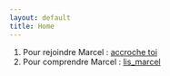 ```yaml
---
layout: default
title: Home
---
```


1. Pour rejoindre Marcel :  [accroche toi](collaborate/0_comment_rejoindre_marcel.md)
2. Pour comprendre Marcel : [lis_marcel](lis_marcel.md)
